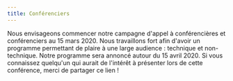 ```yaml
---
title: Conférenciers
---
```


Nous envisageons commencer notre campagne d'appel à conférencières et conférenciers au 15 mars 2020. Nous travaillons fort afin d'avoir un programme permettant de plaire à une large audience : technique et non-technique. Notre programme sera annoncé autour du 15 avril 2020. Si vous connaissez quelqu'un qui aurait de l'intérêt à présenter lors de cette conférence, merci de partager ce lien !
